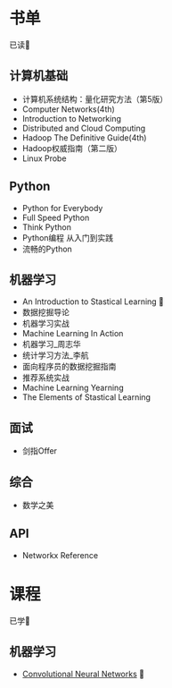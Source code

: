 # 书单
已读:checkered_flag:

## 计算机基础
- 计算机系统结构：量化研究方法（第5版）
- Computer Networks(4th)
- Introduction to Networking
- Distributed and Cloud Computing
- Hadoop The Definitive Guide(4th)
- Hadoop权威指南（第二版）
- Linux Probe
## Python
- Python for Everybody
- Full Speed Python
- Think Python
- Python编程 从入门到实践
- 流畅的Python
## 机器学习
- An Introduction to Stastical Learning :checkered_flag:
- 数据挖掘导论
- 机器学习实战
- Machine Learning In Action
- 机器学习_周志华
- 统计学习方法_李航
- 面向程序员的数据挖掘指南
- 推荐系统实战
- Machine Learning Yearning
- The Elements of Stastical Learning
## 面试
- 剑指Offer
## 综合
- 数学之美
## API
- Networkx Reference

# 课程
已学:checkered_flag:
## 机器学习
- [Convolutional Neural Networks](https://www.coursera.org/learn/convolutional-neural-networks/home/welcome
) :checkered_flag:
